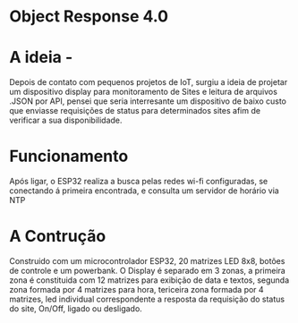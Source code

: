 # Object Response 4.0

# A ideia -
Depois de contato com pequenos projetos de IoT, surgiu a ideia de projetar um dispositivo display para monitoramento de Sites e leitura de arquivos .JSON por API, pensei que seria interresante um dispositivo de baixo custo que enviasse requisições de status para determinados sites afim de verificar a sua disponibilidade. 

# Funcionamento 

Após ligar, o ESP32 realiza a busca pelas redes wi-fi configuradas, se conectando á primeira encontrada, e consulta um servidor de horário via NTP

# A Contrução
Construido com um microcontrolador ESP32, 20 matrizes LED 8x8, botões de controle e um powerbank.
O Display é separado em 3 zonas, a primeira zona é constituida com 12 matrizes para exibição de data e textos, segunda zona formada por 4 matrizes para hora, tericeira zona formada por 4 matrizes, led individual correspondente a resposta da requisição do status do site, On/Off, ligado ou desligado.


